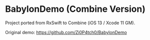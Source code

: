 # BabylonDemo (Combine Version)

Project ported from RxSwift to Combine (iOS 13 / Xcode 11 GM).

Original demo: https://github.com/Zi0P4tch0/BabylonDemo